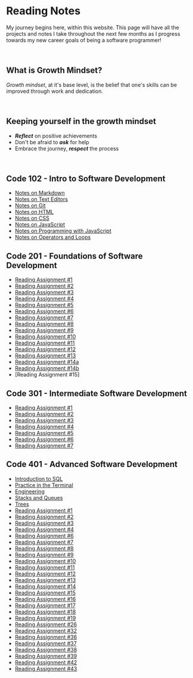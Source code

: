 # Reading Notes

My journey begins here, within this website. This page will have all the projects and notes I take throughout the next few months as I progress towards my new career goals of being a software programmer!

&nbsp;

## What is Growth Mindset?

*Growth mindset*, at it's base level, is the belief that one's skills can be improved through work and dedication.

&nbsp;

## Keeping yourself in the growth mindset

- ***Reflect*** on positive achievements
- Don't be afraid to ***ask*** for help
- Embrace the journey, ***respect*** the process  

&nbsp;

## Code 102 - Intro to Software Development

- [Notes on Markdown](markdownnotes.md)
- [Notes on Text Editors](textnotes.md)
- [Notes on Git](gitnotes.md)
- [Notes on HTML](htmlnotes.md)
- [Notes on CSS](cssnotes.md)
- [Notes on JavaScript](javascriptnotes.md)
- [Notes on Programming with JavaScript](programwithjavanotes.md)
- [Notes on Operators and Loops](operatorsandloopsnotes.md)

## Code 201 - Foundations of Software Development

- [Reading Assignment #1](class-01.md)
- [Reading Assignment #2](class-02.md)
- [Reading Assignment #3](class-03.md)
- [Reading Assignment #4](class-04.md)
- [Reading Assignment #5](class-05.md)
- [Reading Assignment #6](class-06.md)
- [Reading Assignment #7](class-07.md)
- [Reading Assignment #8](class-08.md)
- [Reading Assignment #9](class-09.md)
- [Reading Assignment #10](class-10.md)
- [Reading Assignment #11](class-11.md)
- [Reading Assignment #12](class-12.md)
- [Reading Assignment #13](class-13.md)
- [Reading Assignment #14a](class-14a.md)
- [Reading Assignment #14b](class-14b.md)
- [Reading Assignment #15]

## Code 301 - Intermediate Software Development

- [Reading Assignment #1](class-01-301.md)
- [Reading Assignment #2](class-02-301.md)
- [Reading Assignment #3](class-03-301.md)
- [Reading Assignment #4](class-04-301.md)
- [Reading Assignment #5](class-05-301.md)
- [Reading Assignment #6](class-06-301.md)
- [Reading Assignment #7](class-07-301.md)

## Code 401 - Advanced Software Development
- [Introduction to SQL](introductiontosql.md)
- [Practice in the Terminal](practiceintheterminal.md)
- [Engineering](engineeringreadings.md)
- [Stacks and Queues](stacksandqueues.md)
- [Trees](trees.md)
- [Reading Assignment #1](class-01-401.md)
- [Reading Assignment #2](class-02-401.md) 
- [Reading Assignment #3](class-03-401.md)
- [Reading Assignment #4](class-04-401.md)
- [Reading Assignment #6](class-06-401.md)
- [Reading Assignment #7](class-07-401.md)
- [Reading Assignment #8](class-08-401.md)
- [Reading Assignment #9](class-09-401.md)
- [Reading Assignment #10](class-10-401.md)
- [Reading Assignment #11](class-11-401.md)
- [Reading Assignment #12](class-12-401.md)
- [Reading Assignment #13](class-13-401.md)
- [Reading Assignment #14](class-14-401.md)
- [Reading Assignment #15](class-15-401.md)
- [Reading Assignment #16](class-16-401.md)
- [Reading Assignment #17](class-17-401.md)
- [Reading Assignment #18](class-18-401.md)
- [Reading Assignment #19](class-19-401.md)
- [Reading Assignment #26](class-26-401.md)
- [Reading Assignment #32](class-32-401.md)
- [Reading Assignment #36](class-36-401.md)
- [Reading Assignment #37](class-37-401.md)
- [Reading Assignment #38](class-38-401.md)
- [Reading Assignment #39](class-39-401.md)
- [Reading Assignment #42](class-42-401.md)
- [Reading Assignment #43](class-43-401.md)
